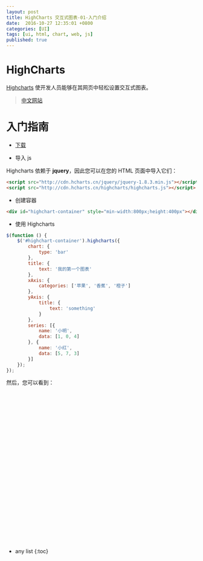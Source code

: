 ```yaml
---
layout: post
title: HighCharts 交互式图表-01-入门介绍
date:  2016-10-27 12:35:01 +0800
categories: [UI]
tags: [ui, html, chart, web, js]
published: true
---
```



# HighCharts

[Highcharts](http://www.highcharts.com/) 使开发人员能够在其网页中轻松设置交互式图表。

> [中文网站](http://www.hcharts.cn/)

# 入门指南

- [下载](http://www.highcharts.com/download)

- 导入 js

Highcharts 依赖于 **jquery**，因此您可以在您的 HTML 页面中导入它们：

```html
<script src="http://cdn.hcharts.cn/jquery/jquery-1.8.3.min.js"></script>
<script src="http://cdn.hcharts.cn/highcharts/highcharts.js"></script>
```

- 创建容器

```html
<div id="highchart-container" style="min-width:800px;height:400px"></div>
```

- 使用 Highcharts

```js
$(function () {
    $('#highchart-container').highcharts({
        chart: {
            type: 'bar'                           
        },
        title: {
            text: '我的第一个图表'                 
        },
        xAxis: {
            categories: ['苹果', '香蕉', '橙子']   
        },
        yAxis: {
            title: {
                text: 'something'                 
            }
        },
        series: [{
            name: '小明',                          
            data: [1, 0, 4]                        
        }, {
            name: '小红',
            data: [5, 7, 3]
        }]
    });
});
```

然后，您可以看到：

<div id="highchart-container" style="min-width:800px;height:400px"></div>

* any list
{:toc}